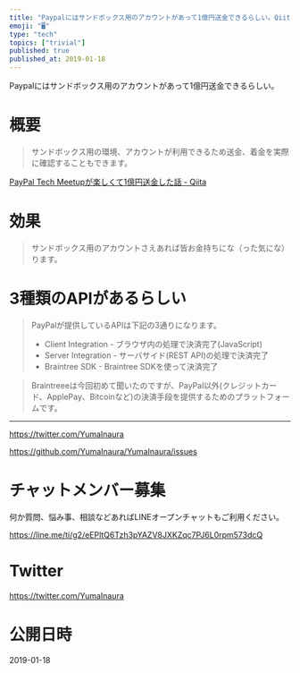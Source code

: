 ```yaml
---
title: "Paypalにはサンドボックス用のアカウントがあって1億円送金できるらしい。Qiita3分まとめクッキング。"
emoji: "🖥"
type: "tech"
topics: ["trivial"]
published: true
published_at: 2019-01-18
---
```


Paypalにはサンドボックス用のアカウントがあって1億円送金できるらしい。

# 概要


>サンドボックス用の環境、アカウントが利用できるため送金、着金を実際に確認することもできます。

[PayPal Tech Meetupが楽しくて1億円送金した話 - Qiita](https://qiita.com/yuta-ron/items/dcac161fef6df1c112d8)

# 効果

>サンドボックス用のアカウントさえあれば皆お金持ちにな（った気にな）ります。

# 3種類のAPIがあるらしい

>PayPalが提供しているAPIは下記の3通りになります。
>- Client Integration - ブラウザ内の処理で決済完了(JavaScript)
>- Server Integration - サーバサイド(REST API)の処理で決済完了
>- Braintree SDK - Braintree SDKを使って決済完了

>Braintreeeは今回初めて聞いたのですが、PayPal以外(クレジットカード、ApplePay、Bitcoinなど)の決済手段を提供するためのプラットフォームです。


---

https://twitter.com/YumaInaura

https://github.com/YumaInaura/YumaInaura/issues








<!-- Update From Qiita API -->

# チャットメンバー募集


何か質問、悩み事、相談などあればLINEオープンチャットもご利用ください。

https://line.me/ti/g2/eEPltQ6Tzh3pYAZV8JXKZqc7PJ6L0rpm573dcQ





# Twitter


https://twitter.com/YumaInaura


<!-- Update From Qiita API -->



# 公開日時

2019-01-18
